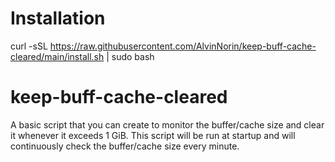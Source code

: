 # Installation
curl -sSL https://raw.githubusercontent.com/AlvinNorin/keep-buff-cache-cleared/main/install.sh | sudo bash

# keep-buff-cache-cleared
A basic script that you can create to monitor the buffer/cache size and clear it whenever it exceeds 1 GiB. This script will be run at startup and will continuously check the buffer/cache size every minute.
